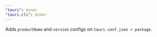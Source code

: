 ```yaml
---
"tauri": minor
"tauri-cli": minor
---
```


Adds `productName` and `version` configs on `tauri.conf.json > package`.
